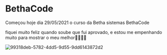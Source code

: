 # BethaCode

Começou hoje dia 29/05/2021 o curso da Betha sistemas BethaCode 

fiquei muito feliz quando soube que fui aprovado, e estou me empenhando muito para mostrar o meu melhor🤩🤓👨‍💻

![99318deb-5782-4dd5-9d55-9dd6143872d2](https://user-images.githubusercontent.com/61843626/120083157-19316c80-c09d-11eb-8327-32506ad68998.jpg)
